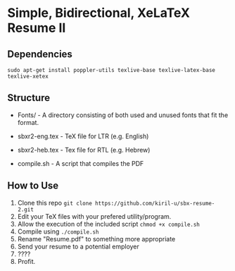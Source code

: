 # Simple, Bidirectional, XeLaTeX Resume II

## Dependencies

`sudo apt-get install poppler-utils texlive-base texlive-latex-base texlive-xetex`

## Structure

 - Fonts/ - A directory consisting of both used and unused fonts that fit the format.
 
 - sbxr2-eng.tex - TeX file for LTR (e.g. English)
 - sbxr2-heb.tex - Tex file for RTL (e.g. Hebrew)
 - compile.sh - A script that compiles the PDF
 
## How to Use

1. Clone this repo `git clone https://github.com/kiril-u/sbx-resume-2.git`
2. Edit your TeX files with your prefered utility/program.
3. Allow the execution of the included script `chmod +x compile.sh`
4. Compile using `./compile.sh`
5. Rename "Resume.pdf" to something more appropriate
6. Send your resume to a potential employer
7. ????
8. Profit.
 
 
 
